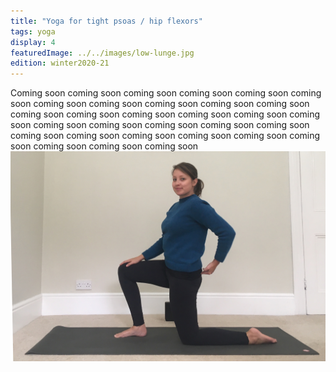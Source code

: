 ```yaml
---
title: "Yoga for tight psoas / hip flexors"
tags: yoga
display: 4
featuredImage: ../../images/low-lunge.jpg
edition: winter2020-21
---
```


Coming soon coming soon coming soon coming soon coming soon coming soon coming soon coming soon coming soon coming soon coming soon coming soon coming soon coming soon coming soon coming soon coming soon coming soon coming soon coming soon coming soon coming soon coming soon coming soon coming soon coming soon coming soon coming soon coming soon coming soon coming soon
![Low Lunge](../../images/low-lunge.jpg)

